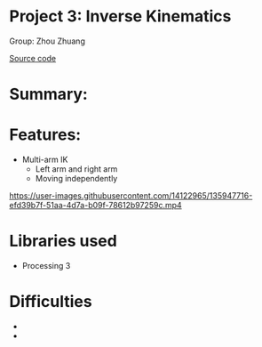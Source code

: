 # Project 3: Inverse Kinematics
Group: Zhou Zhuang

[Source code](IK)

# Summary:


# Features:
- Multi-arm IK
  - Left arm and right arm
  - Moving independently

https://user-images.githubusercontent.com/14122965/135947716-efd39b7f-51aa-4d7a-b09f-78612b97259c.mp4

# Libraries used
- Processing 3

# Difficulties
- 
- 
